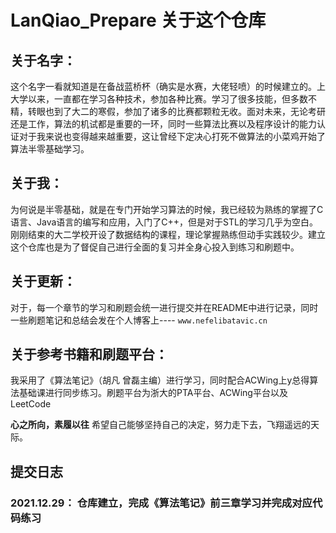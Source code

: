 # LanQiao_Prepare   关于这个仓库

## 关于名字：
这个名字一看就知道是在备战蓝桥杯（确实是水赛，大佬轻喷）的时候建立的。上大学以来，一直都在学习各种技术，参加各种比赛。学习了很多技能，但多数不精，转眼也到了大二的寒假，参加了诸多的比赛都颗粒无收。面对未来，无论考研还是工作，算法的机试都是重要的一环，同时一些算法比赛以及程序设计的能力认证对于我来说也变得越来越重要，这让曾经下定决心打死不做算法的小菜鸡开始了算法半零基础学习。

## 关于我：
为何说是半零基础，就是在专门开始学习算法的时候，我已经较为熟练的掌握了C语言、Java语言的编写和应用，入门了C++，但是对于STL的学习几乎为空白。刚刚结束的大二学校开设了数据结构的课程，理论掌握熟练但动手实践较少。建立这个仓库也是为了督促自己进行全面的复习并全身心投入到练习和刷题中。

## 关于更新：
对于，每一个章节的学习和刷题会统一进行提交并在README中进行记录，同时一些刷题笔记和总结会发在个人博客上----  ``` www.nefelibatavic.cn ```

## 关于参考书籍和刷题平台：
我采用了《算法笔记》（胡凡 曾磊主编）进行学习，同时配合ACWing上y总得算法基础课进行同步练习。刷题平台为浙大的PTA平台、ACWing平台以及LeetCode

**心之所向，素履以往** 希望自己能够坚持自己的决定，努力走下去，飞翔遥远的天际。


## 提交日志

### 2021.12.29：  仓库建立，完成《算法笔记》前三章学习并完成对应代码练习
